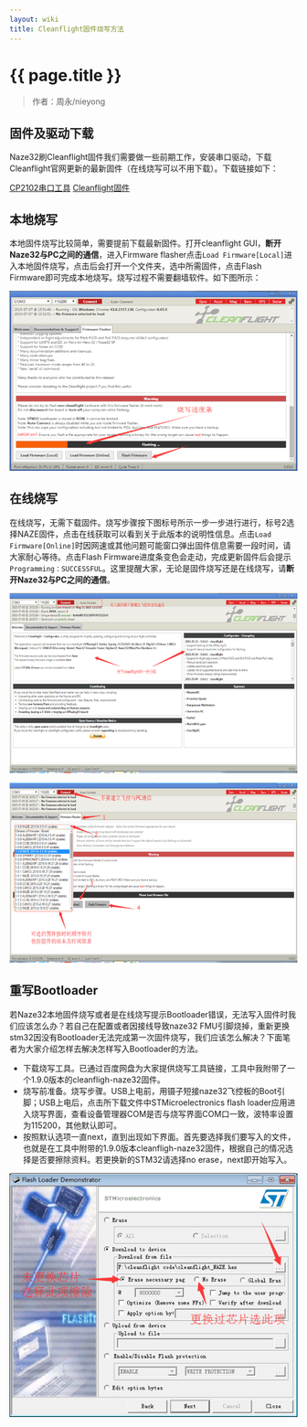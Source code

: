 ```yaml
---
layout: wiki
title: Cleanflight固件烧写方法
---
```


# {{ page.title }}

> 作者：周永/nieyong 

## 固件及驱动下载

Naze32刷Cleanflight固件我们需要做一些前期工作，安装串口驱动，下载Cleanflight官网更新的最新固件（在线烧写可以不用下载）。下载链接如下：

<a href="http://pan.baidu.com/s/1eQ1kfPw" class="btn btn-lg btn-outline" role="button" target="_blank" >CP2102串口工具</a> 
<a href="http://github.com/cleanflight/cleanflight/releases" class="btn btn-lg btn-outline" role="button" target="_blank" >Cleanflight固件</a>


## 本地烧写

本地固件烧写比较简单，需要提前下载最新固件。打开cleanflight GUI，**断开Naze32与PC之间的通信**，进入Firmware flasher点击`Load Firmware[Local]`进入本地固件烧写，点击后会打开一个文件夹，选中所需固件，点击Flash Firmware即可完成本地烧写。烧写过程不需要翻墙软件。如下图所示：

![](/assets/img/naze32firmware.png) 


## 在线烧写

在线烧写，无需下载固件。烧写步骤按下图标号所示一步一步进行进行，标号2选择NAZE固件，点击在线获取可以看到关于此版本的说明性信息。点击`Load Firmware[Online]`时因网速或其他问题可能窗口弹出固件信息需要一段时间，请大家耐心等待。点击Flash Firmware进度条变色会走动，完成更新固件后会提示`Programming：SUCCESSFUL`。这里提醒大家，无论是固件烧写还是在线烧写，请**断开Naze32与PC之间的通信**。

![](/assets/img/naze-firmware0.png)  

![](/assets/img/naze-firmware2.png)  

## 重写Bootloader

若Naze32本地固件烧写或者是在线烧写提示Bootloader错误，无法写入固件时我们应该怎么办？若自己在配置或者因接线导致naze32 FMU引脚烧掉，重新更换stm32因没有Bootloader无法完成第一次固件烧写，我们应该怎么解决？下面笔者为大家介绍怎样去解决怎样写入Bootloader的方法。

* 下载烧写工具。已通过百度网盘为大家提供烧写工具链接，工具中我附带了一个1.9.0版本的cleanfligh-naze32固件。
* 烧写前准备。烧写步骤。USB上电前，用镊子短接naze32飞控板的Boot引脚；USB上电后，点击所下载文件中STMicroelectronics flash loader应用进入烧写界面，查看设备管理器COM是否与烧写界面COM口一致，波特率设置为115200，其他默认即可。
* 按照默认选项一直next，直到出现如下界面。首先要选择我们要写入的文件，也就是在工具中附带的1.9.0版本cleanfligh-naze32固件，根据自己的情况选择是否要擦除资料。若更换新的STM32请选择no erase，next即开始写入。

![](/assets/img/firmware-flash-loader.png)  
